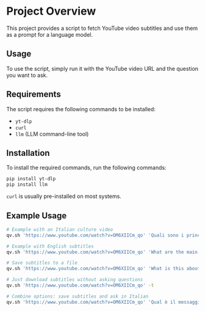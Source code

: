 # Project Overview
This project provides a script to fetch YouTube video subtitles and use them as a prompt for a language model.

## Usage
To use the script, simply run it with the YouTube video URL and the question you want to ask.

## Requirements
The script requires the following commands to be installed:
- `yt-dlp`
- `curl` 
- `llm` (LLM command-line tool)

## Installation
To install the required commands, run the following commands:
```bash
pip install yt-dlp
pip install llm
```
`curl` is usually pre-installed on most systems.

## Example Usage
```bash
# Example with an Italian culture video
qv.sh 'https://www.youtube.com/watch?v=OM6XIICm_qo' 'Quali sono i principali temi trattati in questo video?' -p language Italian

# Example with English subtitles
qv.sh 'https://www.youtube.com/watch?v=OM6XIICm_qo' 'What are the main topics covered in this video?'

# Save subtitles to a file
qv.sh 'https://www.youtube.com/watch?v=OM6XIICm_qo' 'What is this about?' -sub my_subtitles.txt

# Just download subtitles without asking questions
qv.sh 'https://www.youtube.com/watch?v=OM6XIICm_qo' -t

# Combine options: save subtitles and ask in Italian
qv.sh 'https://www.youtube.com/watch?v=OM6XIICm_qo' 'Qual è il messaggio principale?' -p language Italian -sub my_subtitles.txt

